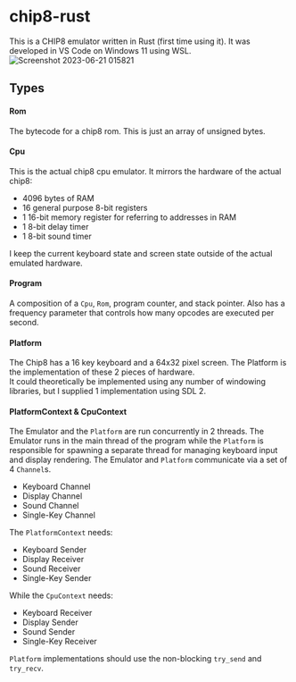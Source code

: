# chip8-rust

This is a CHIP8 emulator written in Rust (first time using it).  It was developed in VS Code on Windows 11 using WSL.  
![Screenshot 2023-06-21 015821](https://github.com/ukitake/chip8-rust/assets/3962773/1649b6b7-b81b-4a4d-af14-4147d2064239)

## Types

#### Rom
The bytecode for a chip8 rom.  This is just an array of unsigned bytes.

#### Cpu
This is the actual chip8 cpu emulator.  It mirrors the hardware of the actual chip8:
- 4096 bytes of RAM
- 16 general purpose 8-bit registers
- 1 16-bit memory register for referring to addresses in RAM
- 1 8-bit delay timer
- 1 8-bit sound timer

I keep the current keyboard state and screen state outside of the actual emulated hardware.

#### Program
A composition of a `Cpu`, `Rom`, program counter, and stack pointer.  Also has a frequency parameter that controls how many 
opcodes are executed per second. 

#### Platform
The Chip8 has a 16 key keyboard and a 64x32 pixel screen.  The Platform is the implementation 
of these 2 pieces of hardware.  
It could theoretically be implemented using any number of windowing libraries, but I supplied 1 implementation using SDL 2.  

#### PlatformContext & CpuContext
The Emulator and the `Platform` are run concurrently in 2 threads.  The Emulator runs in the main 
thread of the program while the `Platform` is responsible for spawning a separate thread for managing 
keyboard input and display rendering.  The Emulator and `Platform` communicate via a set of 4 `Channel`s.
- Keyboard Channel
- Display Channel
- Sound Channel
- Single-Key Channel

The `PlatformContext` needs:
- Keyboard Sender
- Display Receiver
- Sound Receiver
- Single-Key Sender

While the `CpuContext` needs:
- Keyboard Receiver
- Display Sender
- Sound Sender
- Single-Key Receiver

`Platform` implementations should use the non-blocking `try_send` and `try_recv`.


